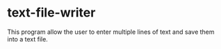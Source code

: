 # text-file-writer
This program allow the user to enter multiple lines of text and save them into a text file.
